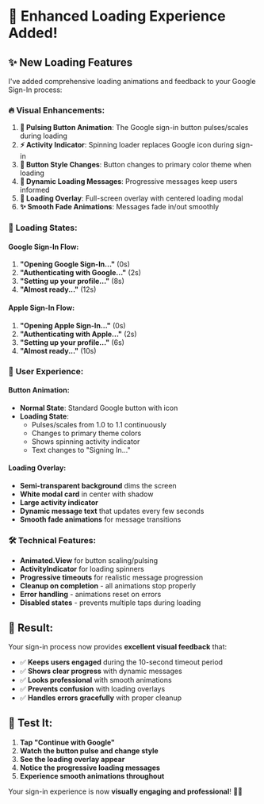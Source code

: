 # 🎨 Enhanced Loading Experience Added!

## ✨ **New Loading Features**

I've added comprehensive loading animations and feedback to your Google Sign-In process:

### 🔥 **Visual Enhancements:**

1. **🎯 Pulsing Button Animation**: The Google sign-in button pulses/scales during loading
2. **⚡ Activity Indicator**: Spinning loader replaces Google icon during sign-in
3. **🎨 Button Style Changes**: Button changes to primary color theme when loading
4. **💬 Dynamic Loading Messages**: Progressive messages keep users informed
5. **🌟 Loading Overlay**: Full-screen overlay with centered loading modal
6. **✨ Smooth Fade Animations**: Messages fade in/out smoothly

### 📱 **Loading States:**

#### **Google Sign-In Flow:**
1. **"Opening Google Sign-In..."** (0s)
2. **"Authenticating with Google..."** (2s) 
3. **"Setting up your profile..."** (8s)
4. **"Almost ready..."** (12s)

#### **Apple Sign-In Flow:**
1. **"Opening Apple Sign-In..."** (0s)
2. **"Authenticating with Apple..."** (2s)
3. **"Setting up your profile..."** (6s) 
4. **"Almost ready..."** (10s)

### 🎯 **User Experience:**

#### **Button Animation:**
- **Normal State**: Standard Google button with icon
- **Loading State**: 
  - Pulses/scales from 1.0 to 1.1 continuously
  - Changes to primary theme colors
  - Shows spinning activity indicator
  - Text changes to "Signing In..."

#### **Loading Overlay:**
- **Semi-transparent background** dims the screen
- **White modal card** in center with shadow
- **Large activity indicator** 
- **Dynamic message text** that updates every few seconds
- **Smooth fade animations** for message transitions

### 🛠️ **Technical Features:**

- **Animated.View** for button scaling/pulsing
- **ActivityIndicator** for loading spinners
- **Progressive timeouts** for realistic message progression
- **Cleanup on completion** - all animations stop properly
- **Error handling** - animations reset on errors
- **Disabled states** - prevents multiple taps during loading

## 🎉 **Result:**

Your sign-in process now provides **excellent visual feedback** that:
- ✅ **Keeps users engaged** during the 10-second timeout period
- ✅ **Shows clear progress** with dynamic messages  
- ✅ **Looks professional** with smooth animations
- ✅ **Prevents confusion** with loading overlays
- ✅ **Handles errors gracefully** with proper cleanup

## 🧪 **Test It:**

1. **Tap "Continue with Google"**
2. **Watch the button pulse and change style**
3. **See the loading overlay appear**
4. **Notice the progressive loading messages**
5. **Experience smooth animations throughout**

Your sign-in experience is now **visually engaging and professional**! 🚀✨
